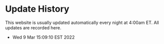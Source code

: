 # Update History

This website is usually updated automatically every night at 4:00am ET. All updates are recorded here.

 - Wed  9 Mar 15:09:10 EST 2022
